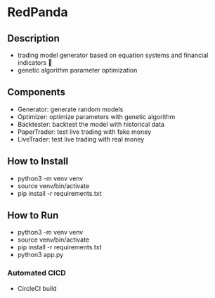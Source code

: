 # RedPanda

## Description
- trading model generator based on equation systems and financial indicators 💸
- genetic algorithm parameter optimization

## Components
- Generator: generate random models
- Optimizer: optimize parameters with genetic algorithm
- Backtester: backtest the model with historical data
- PaperTrader: test live trading with fake money 
- LiveTrader:  test live trading with real money

## How to Install
 - python3 -m venv venv
 - source venv/bin/activate
 - pip install -r requirements.txt

## How to Run
 - python3 -m venv venv
 - source venv/bin/activate
 - pip install -r requirements.txt
 - python3 app.py

### Automated CICD
  - CircleCI build
